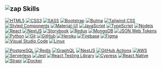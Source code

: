 
[](#-stuff-i-know)![zap](https://github.githubassets.com/images/icons/emoji/unicode/26a1.png) Skills
----------------------------------------------------------------------------------------------------------

[![HTML5](https://camo.githubusercontent.com/0c3a16a22ae058cfe38a06dc9ea16404cf006409262f547c9ccfa3ec8b30f71e/68747470733a2f2f696d672e736869656c64732e696f2f62616467652f2d48544d4c352d4533344632363f7374796c653d666c61742d737175617265266c6f676f3d68746d6c35266c6f676f436f6c6f723d7768697465)](https://camo.githubusercontent.com/0c3a16a22ae058cfe38a06dc9ea16404cf006409262f547c9ccfa3ec8b30f71e/68747470733a2f2f696d672e736869656c64732e696f2f62616467652f2d48544d4c352d4533344632363f7374796c653d666c61742d737175617265266c6f676f3d68746d6c35266c6f676f436f6c6f723d7768697465) [![CSS3](https://camo.githubusercontent.com/2435c2a64789b8a71c701a1a593b4a6e6869789bfb0626e515dc2a6b6dffa6c5/68747470733a2f2f696d672e736869656c64732e696f2f62616467652f2d435353332d3135373242363f7374796c653d666c61742d737175617265266c6f676f3d63737333)](https://camo.githubusercontent.com/2435c2a64789b8a71c701a1a593b4a6e6869789bfb0626e515dc2a6b6dffa6c5/68747470733a2f2f696d672e736869656c64732e696f2f62616467652f2d435353332d3135373242363f7374796c653d666c61742d737175617265266c6f676f3d63737333) [![SASS](https://camo.githubusercontent.com/a932e056e553a5efb2f24e78a18c8e18da8f401d0bf074697f6574281b111e2b/68747470733a2f2f696d672e736869656c64732e696f2f62616467652f2d534153532d4343363639393f7374796c653d666c61742d737175617265266c6f676f3d73617373266c6f676f436f6c6f723d7768697465)](https://camo.githubusercontent.com/a932e056e553a5efb2f24e78a18c8e18da8f401d0bf074697f6574281b111e2b/68747470733a2f2f696d672e736869656c64732e696f2f62616467652f2d534153532d4343363639393f7374796c653d666c61742d737175617265266c6f676f3d73617373266c6f676f436f6c6f723d7768697465) [![Bootstrap](https://camo.githubusercontent.com/319a78c9de0d7f48703baf164195e6de700c05fe8fec9d33e70c54f1f0e1e6a0/68747470733a2f2f696d672e736869656c64732e696f2f62616467652f2d426f6f7473747261702d3739353242333f7374796c653d666c61742d737175617265266c6f676f3d626f6f747374726170266c6f676f436f6c6f723d7768697465)](https://camo.githubusercontent.com/319a78c9de0d7f48703baf164195e6de700c05fe8fec9d33e70c54f1f0e1e6a0/68747470733a2f2f696d672e736869656c64732e696f2f62616467652f2d426f6f7473747261702d3739353242333f7374796c653d666c61742d737175617265266c6f676f3d626f6f747374726170266c6f676f436f6c6f723d7768697465) [![Bulma](https://camo.githubusercontent.com/47be33b89e292483b3e1dd7c354fdf6f1199e6d301fdf65c61dc30a238210787/68747470733a2f2f696d672e736869656c64732e696f2f62616467652f2d42756c6d612d3030443142323f7374796c653d666c61742d737175617265266c6f676f3d62756c6d61266c6f676f436f6c6f723d7768697465)](https://camo.githubusercontent.com/47be33b89e292483b3e1dd7c354fdf6f1199e6d301fdf65c61dc30a238210787/68747470733a2f2f696d672e736869656c64732e696f2f62616467652f2d42756c6d612d3030443142323f7374796c653d666c61742d737175617265266c6f676f3d62756c6d61266c6f676f436f6c6f723d7768697465) [![Tailwind CSS](https://camo.githubusercontent.com/994f4f1f9cf771cf63f7117720af5cebe66cf7d9851abfc05ad402fad2f9ee74/68747470733a2f2f696d672e736869656c64732e696f2f62616467652f2d5461696c77696e644353532d3338423241433f7374796c653d666c61742d737175617265266c6f676f3d7461696c77696e642d637373266c6f676f436f6c6f723d7768697465)](https://camo.githubusercontent.com/994f4f1f9cf771cf63f7117720af5cebe66cf7d9851abfc05ad402fad2f9ee74/68747470733a2f2f696d672e736869656c64732e696f2f62616467652f2d5461696c77696e644353532d3338423241433f7374796c653d666c61742d737175617265266c6f676f3d7461696c77696e642d637373266c6f676f436f6c6f723d7768697465) [![Styled Components](https://camo.githubusercontent.com/6c93feff410e5af37c632259a1e17e3e54137886c10fdae3e2b97aa23249081e/68747470733a2f2f696d672e736869656c64732e696f2f62616467652f2d5374796c6564436f6d706f6e656e74732d4442373039333f7374796c653d666c61742d737175617265266c6f676f3d7374796c65642d636f6d706f6e656e7473266c6f676f436f6c6f723d7768697465)](https://camo.githubusercontent.com/6c93feff410e5af37c632259a1e17e3e54137886c10fdae3e2b97aa23249081e/68747470733a2f2f696d672e736869656c64732e696f2f62616467652f2d5374796c6564436f6d706f6e656e74732d4442373039333f7374796c653d666c61742d737175617265266c6f676f3d7374796c65642d636f6d706f6e656e7473266c6f676f436f6c6f723d7768697465) [![Material-UI](https://camo.githubusercontent.com/4a3926686f11b267c1300861aee873e92f80717d44028bb67cc7677cd2cecc28/68747470733a2f2f696d672e736869656c64732e696f2f62616467652f2d4d6174657269616c55492d3030383143423f7374796c653d666c61742d737175617265266c6f676f3d6d6174657269616c2d7569)](https://camo.githubusercontent.com/4a3926686f11b267c1300861aee873e92f80717d44028bb67cc7677cd2cecc28/68747470733a2f2f696d672e736869656c64732e696f2f62616467652f2d4d6174657269616c55492d3030383143423f7374796c653d666c61742d737175617265266c6f676f3d6d6174657269616c2d7569) [![JavaScript](https://camo.githubusercontent.com/713265309efc25edcf85261d9812b9c6df09528cdaa2c468b6d5e4f9a2440c96/68747470733a2f2f696d672e736869656c64732e696f2f62616467652f2d4a6176615363726970742d4637444631453f7374796c653d666c61742d737175617265266c6f676f3d6a617661736372697074266c6f676f436f6c6f723d626c61636b)](https://camo.githubusercontent.com/713265309efc25edcf85261d9812b9c6df09528cdaa2c468b6d5e4f9a2440c96/68747470733a2f2f696d672e736869656c64732e696f2f62616467652f2d4a6176615363726970742d4637444631453f7374796c653d666c61742d737175617265266c6f676f3d6a617661736372697074266c6f676f436f6c6f723d626c61636b) [![TypeScript](https://camo.githubusercontent.com/d60afb008bc0bcde7ea8720637928cb02c0f9a6d795dad7382f688a17e7515de/68747470733a2f2f696d672e736869656c64732e696f2f62616467652f2d547970655363726970742d3030374143433f7374796c653d666c61742d737175617265266c6f676f3d74797065736372697074266c6f676f436f6c6f723d7768697465)](https://camo.githubusercontent.com/d60afb008bc0bcde7ea8720637928cb02c0f9a6d795dad7382f688a17e7515de/68747470733a2f2f696d672e736869656c64732e696f2f62616467652f2d547970655363726970742d3030374143433f7374796c653d666c61742d737175617265266c6f676f3d74797065736372697074266c6f676f436f6c6f723d7768697465) [![Nodejs](https://camo.githubusercontent.com/dd2b3c7a38881ac6bb7a14e5720793e06ffa08365342cf67ededb41185138db3/68747470733a2f2f696d672e736869656c64732e696f2f62616467652f2d4e6f64656a732d3333393933333f7374796c653d666c61742d737175617265266c6f676f3d4e6f64652e6a73266c6f676f436f6c6f723d7768697465)](https://camo.githubusercontent.com/dd2b3c7a38881ac6bb7a14e5720793e06ffa08365342cf67ededb41185138db3/68747470733a2f2f696d672e736869656c64732e696f2f62616467652f2d4e6f64656a732d3333393933333f7374796c653d666c61742d737175617265266c6f676f3d4e6f64652e6a73266c6f676f436f6c6f723d7768697465) [![React](https://camo.githubusercontent.com/9c2aec1092e6af5636e9b56c49603d067594f426721f57a1a20833b24653af06/68747470733a2f2f696d672e736869656c64732e696f2f62616467652f2d52656163742d3631444146423f7374796c653d666c61742d737175617265266c6f676f3d7265616374266c6f676f436f6c6f723d626c61636b)](https://camo.githubusercontent.com/9c2aec1092e6af5636e9b56c49603d067594f426721f57a1a20833b24653af06/68747470733a2f2f696d672e736869656c64732e696f2f62616467652f2d52656163742d3631444146423f7374796c653d666c61742d737175617265266c6f676f3d7265616374266c6f676f436f6c6f723d626c61636b) [![NextJS](https://camo.githubusercontent.com/b350ea89143d830fd3bec1143820119897deec9fb163e911f6a547781cfcdbc0/68747470733a2f2f696d672e736869656c64732e696f2f62616467652f2d4e6578742e6a732d3030303030303f7374796c653d666c61742d737175617265266c6f676f3d6e6578742e6a73)](https://camo.githubusercontent.com/b350ea89143d830fd3bec1143820119897deec9fb163e911f6a547781cfcdbc0/68747470733a2f2f696d672e736869656c64732e696f2f62616467652f2d4e6578742e6a732d3030303030303f7374796c653d666c61742d737175617265266c6f676f3d6e6578742e6a73) [![Storybook](https://camo.githubusercontent.com/168a81b746a65e0b4d32185af5737d486cc429f753549cdadc6ee3b745eae348/68747470733a2f2f696d672e736869656c64732e696f2f62616467652f2d53746f7279626f6f6b2d4646343738353f7374796c653d666c61742d737175617265266c6f676f3d73746f7279626f6f6b266c6f676f436f6c6f723d7768697465)](https://camo.githubusercontent.com/168a81b746a65e0b4d32185af5737d486cc429f753549cdadc6ee3b745eae348/68747470733a2f2f696d672e736869656c64732e696f2f62616467652f2d53746f7279626f6f6b2d4646343738353f7374796c653d666c61742d737175617265266c6f676f3d73746f7279626f6f6b266c6f676f436f6c6f723d7768697465) [![Redux](https://camo.githubusercontent.com/7a9ec9434b5ef9b957fd1ede730b21226fbf5acb82b4f6d96160de8e2f04057f/68747470733a2f2f696d672e736869656c64732e696f2f62616467652f2d52656475782d3736344142433f7374796c653d666c61742d737175617265266c6f676f3d7265647578)](https://camo.githubusercontent.com/7a9ec9434b5ef9b957fd1ede730b21226fbf5acb82b4f6d96160de8e2f04057f/68747470733a2f2f696d672e736869656c64732e696f2f62616467652f2d52656475782d3736344142433f7374796c653d666c61742d737175617265266c6f676f3d7265647578) [![MongoDB](https://camo.githubusercontent.com/7d1185f225f6a50bec4b592550f74887647c5acf33d02324b51294e0674487ce/68747470733a2f2f696d672e736869656c64732e696f2f62616467652f2d4d6f6e676f44422d3437413234383f7374796c653d666c61742d737175617265266c6f676f3d6d6f6e676f6462266c6f676f436f6c6f723d7768697465)](https://camo.githubusercontent.com/7d1185f225f6a50bec4b592550f74887647c5acf33d02324b51294e0674487ce/68747470733a2f2f696d672e736869656c64732e696f2f62616467652f2d4d6f6e676f44422d3437413234383f7374796c653d666c61742d737175617265266c6f676f3d6d6f6e676f6462266c6f676f436f6c6f723d7768697465) [![JSON Web Tokens](https://camo.githubusercontent.com/077dcdd2d7e74bad8d0818d05431a1419ef7f46fc525a6bdca65f70042483fa2/68747470733a2f2f696d672e736869656c64732e696f2f62616467652f2d4a57542d3030303030303f7374796c653d666c61742d737175617265266c6f676f3d6a736f6e2d7765622d746f6b656e73266c6f676f436f6c6f723d7768697465)](https://camo.githubusercontent.com/077dcdd2d7e74bad8d0818d05431a1419ef7f46fc525a6bdca65f70042483fa2/68747470733a2f2f696d672e736869656c64732e696f2f62616467652f2d4a57542d3030303030303f7374796c653d666c61742d737175617265266c6f676f3d6a736f6e2d7765622d746f6b656e73266c6f676f436f6c6f723d7768697465) [![Python](https://camo.githubusercontent.com/7c47c0d734cdcb66a9b86d4abed131865b3a90d920fb9c1d915210e89081eb73/68747470733a2f2f696d672e736869656c64732e696f2f62616467652f2d507974686f6e2d3337373641423f7374796c653d666c61742d737175617265266c6f676f3d507974686f6e266c6f676f436f6c6f723d7768697465)](https://camo.githubusercontent.com/7c47c0d734cdcb66a9b86d4abed131865b3a90d920fb9c1d915210e89081eb73/68747470733a2f2f696d672e736869656c64732e696f2f62616467652f2d507974686f6e2d3337373641423f7374796c653d666c61742d737175617265266c6f676f3d507974686f6e266c6f676f436f6c6f723d7768697465) [![Git](https://camo.githubusercontent.com/edd3031a0956c904634f9a394267a6ba61e9a0bb95c9512a1fbc0725b4014d03/68747470733a2f2f696d672e736869656c64732e696f2f62616467652f2d4769742d626c61636b3f7374796c653d666c61742d737175617265266c6f676f3d676974)](https://camo.githubusercontent.com/edd3031a0956c904634f9a394267a6ba61e9a0bb95c9512a1fbc0725b4014d03/68747470733a2f2f696d672e736869656c64732e696f2f62616467652f2d4769742d626c61636b3f7374796c653d666c61742d737175617265266c6f676f3d676974) [![GitHub](https://camo.githubusercontent.com/85dc47a56a4e73ae7b6e64b3b4416785497e74219ae179ae8faaaca10d5a78d9/68747470733a2f2f696d672e736869656c64732e696f2f62616467652f2d4769744875622d3138313731373f7374796c653d666c61742d737175617265266c6f676f3d676974687562)](https://camo.githubusercontent.com/85dc47a56a4e73ae7b6e64b3b4416785497e74219ae179ae8faaaca10d5a78d9/68747470733a2f2f696d672e736869656c64732e696f2f62616467652f2d4769744875622d3138313731373f7374796c653d666c61742d737175617265266c6f676f3d676974687562) [![Heroku](https://camo.githubusercontent.com/118db644beb6a0a51235005c7050e02759203dd52f820f1c3483e2928edcc01e/68747470733a2f2f696d672e736869656c64732e696f2f62616467652f2d4865726f6b752d3433303039383f7374796c653d666c61742d737175617265266c6f676f3d6865726f6b75)](https://camo.githubusercontent.com/118db644beb6a0a51235005c7050e02759203dd52f820f1c3483e2928edcc01e/68747470733a2f2f696d672e736869656c64732e696f2f62616467652f2d4865726f6b752d3433303039383f7374796c653d666c61742d737175617265266c6f676f3d6865726f6b75) [![Firebase](https://camo.githubusercontent.com/5fa84f7f0b6497e78c2fbabba7155b6d87816b1fa0b2e8a1759991afafd7adaf/68747470733a2f2f696d672e736869656c64732e696f2f62616467652f2d46697265626173652d4646434132383f7374796c653d666c61742d737175617265266c6f676f3d6669726562617365266c6f676f436f6c6f723d626c61636b)](https://camo.githubusercontent.com/5fa84f7f0b6497e78c2fbabba7155b6d87816b1fa0b2e8a1759991afafd7adaf/68747470733a2f2f696d672e736869656c64732e696f2f62616467652f2d46697265626173652d4646434132383f7374796c653d666c61742d737175617265266c6f676f3d6669726562617365266c6f676f436f6c6f723d626c61636b) [![Figma](https://camo.githubusercontent.com/0a4576d7e83fb17c1b5f663e0174dd49303ea9c98fb4bf8f8cd31ab2d8b50a07/68747470733a2f2f696d672e736869656c64732e696f2f62616467652f2d4669676d612d4632344531453f7374796c653d666c61742d737175617265266c6f676f3d6669676d61266c6f676f436f6c6f723d7768697465)](https://camo.githubusercontent.com/0a4576d7e83fb17c1b5f663e0174dd49303ea9c98fb4bf8f8cd31ab2d8b50a07/68747470733a2f2f696d672e736869656c64732e696f2f62616467652f2d4669676d612d4632344531453f7374796c653d666c61742d737175617265266c6f676f3d6669676d61266c6f676f436f6c6f723d7768697465) [![Visual Studio Code](https://camo.githubusercontent.com/639d2f4c43a01e8f0382589b9e2dae1d20161b6ec0bc9a40dcd99917f1b2286d/68747470733a2f2f696d672e736869656c64732e696f2f62616467652f2d5653436f64652d3030374143433f7374796c653d666c61742d737175617265266c6f676f3d76697375616c2d73747564696f2d636f6465266c6f676f436f6c6f723d7768697465)](https://camo.githubusercontent.com/639d2f4c43a01e8f0382589b9e2dae1d20161b6ec0bc9a40dcd99917f1b2286d/68747470733a2f2f696d672e736869656c64732e696f2f62616467652f2d5653436f64652d3030374143433f7374796c653d666c61742d737175617265266c6f676f3d76697375616c2d73747564696f2d636f6465266c6f676f436f6c6f723d7768697465) [![Linux](https://camo.githubusercontent.com/dbe944dadb1ba77b539d3e12cf20e400b90d8097a42e67a9389227d75acba4c4/68747470733a2f2f696d672e736869656c64732e696f2f62616467652f2d4c696e75782d4643433632343f7374796c653d666c61742d737175617265266c6f676f3d6c696e7578266c6f676f436f6c6f723d626c61636b)](https://camo.githubusercontent.com/dbe944dadb1ba77b539d3e12cf20e400b90d8097a42e67a9389227d75acba4c4/68747470733a2f2f696d672e736869656c64732e696f2f62616467652f2d4c696e75782d4643433632343f7374796c653d666c61742d737175617265266c6f676f3d6c696e7578266c6f676f436f6c6f723d626c61636b)


[![PostgreSQL](https://camo.githubusercontent.com/9b8686ab38e8c66c5b97e0f50dc2d048349867ff25b32f2c1f8f8b30e7f15ca6/68747470733a2f2f696d672e736869656c64732e696f2f62616467652f2d506f737467726553514c2d3333363739313f7374796c653d666c61742d737175617265266c6f676f3d706f737467726573716c266c6f676f436f6c6f723d7768697465)](https://camo.githubusercontent.com/9b8686ab38e8c66c5b97e0f50dc2d048349867ff25b32f2c1f8f8b30e7f15ca6/68747470733a2f2f696d672e736869656c64732e696f2f62616467652f2d506f737467726553514c2d3333363739313f7374796c653d666c61742d737175617265266c6f676f3d706f737467726573716c266c6f676f436f6c6f723d7768697465) [![Redis](https://camo.githubusercontent.com/12262d987d11569da7acdc7b87bc7d0d16a9dcdbd86259ae27196721b6ed3ce5/68747470733a2f2f696d672e736869656c64732e696f2f62616467652f2d52656469732d4443333832443f7374796c653d666c61742d737175617265266c6f676f3d7265646973266c6f676f436f6c6f723d7768697465)](https://camo.githubusercontent.com/12262d987d11569da7acdc7b87bc7d0d16a9dcdbd86259ae27196721b6ed3ce5/68747470733a2f2f696d672e736869656c64732e696f2f62616467652f2d52656469732d4443333832443f7374796c653d666c61742d737175617265266c6f676f3d7265646973266c6f676f436f6c6f723d7768697465) [![GraphQL](https://camo.githubusercontent.com/0d98e275bc8818697fbcbe9a978a94cb9485f73e228f26fc4667b4fab5647203/68747470733a2f2f696d672e736869656c64732e696f2f62616467652f2d4772617068514c2d4531303039383f7374796c653d666c61742d737175617265266c6f676f3d6772617068716c266c6f676f436f6c6f723d7768697465)](https://camo.githubusercontent.com/0d98e275bc8818697fbcbe9a978a94cb9485f73e228f26fc4667b4fab5647203/68747470733a2f2f696d672e736869656c64732e696f2f62616467652f2d4772617068514c2d4531303039383f7374796c653d666c61742d737175617265266c6f676f3d6772617068716c266c6f676f436f6c6f723d7768697465) [![NestJS](https://camo.githubusercontent.com/d99920b12259abef728fbacb95d88fe8e504f91f8b8ddfc66724f6c617ee3d8d/68747470733a2f2f696d672e736869656c64732e696f2f62616467652f2d4e6573744a532d4530323334453f7374796c653d666c61742d737175617265266c6f676f3d6e6573746a73266c6f676f436f6c6f723d7768697465)](https://camo.githubusercontent.com/d99920b12259abef728fbacb95d88fe8e504f91f8b8ddfc66724f6c617ee3d8d/68747470733a2f2f696d672e736869656c64732e696f2f62616467652f2d4e6573744a532d4530323334453f7374796c653d666c61742d737175617265266c6f676f3d6e6573746a73266c6f676f436f6c6f723d7768697465) [![GitHub Actions](https://camo.githubusercontent.com/06907b5f170a45a8f7beeae190ef6f9f3c102ab653078d81b97016a8120cdc93/68747470733a2f2f696d672e736869656c64732e696f2f62616467652f2d476974687562416374696f6e732d3230383846463f7374796c653d666c61742d737175617265266c6f676f3d6769746875622d616374696f6e73266c6f676f436f6c6f723d7768697465)](https://camo.githubusercontent.com/06907b5f170a45a8f7beeae190ef6f9f3c102ab653078d81b97016a8120cdc93/68747470733a2f2f696d672e736869656c64732e696f2f62616467652f2d476974687562416374696f6e732d3230383846463f7374796c653d666c61742d737175617265266c6f676f3d6769746875622d616374696f6e73266c6f676f436f6c6f723d7768697465) [![AWS](https://camo.githubusercontent.com/54e5f6a0376e1ccf9f8d3a9903fd60225f60a0e6495ea5fff47fb103473d3a54/68747470733a2f2f696d672e736869656c64732e696f2f62616467652f2d4157532d3233324633453f7374796c653d666c61742d737175617265266c6f676f3d616d617a6f6e2d617773)](https://camo.githubusercontent.com/54e5f6a0376e1ccf9f8d3a9903fd60225f60a0e6495ea5fff47fb103473d3a54/68747470733a2f2f696d672e736869656c64732e696f2f62616467652f2d4157532d3233324633453f7374796c653d666c61742d737175617265266c6f676f3d616d617a6f6e2d617773) [![Serverless](https://camo.githubusercontent.com/6a7c62fde5c1f916bf876b9a733ac0dea799c5a98161ca9e4826f0a640429f8f/68747470733a2f2f696d672e736869656c64732e696f2f62616467652f2d5365727665726c6573732d4644353735303f7374796c653d666c61742d737175617265266c6f676f3d7365727665726c657373266c6f676f436f6c6f723d7768697465)](https://camo.githubusercontent.com/6a7c62fde5c1f916bf876b9a733ac0dea799c5a98161ca9e4826f0a640429f8f/68747470733a2f2f696d672e736869656c64732e696f2f62616467652f2d5365727665726c6573732d4644353735303f7374796c653d666c61742d737175617265266c6f676f3d7365727665726c657373266c6f676f436f6c6f723d7768697465) [![Jest](https://camo.githubusercontent.com/e0147f0edff52ce51a11bd63ff02ed510dce76d5cf2b86c24384463ab0318a6e/68747470733a2f2f696d672e736869656c64732e696f2f62616467652f2d4a6573742d4332313332353f7374796c653d666c61742d737175617265266c6f676f3d6a657374266c6f676f436f6c6f723d7768697465)](https://camo.githubusercontent.com/e0147f0edff52ce51a11bd63ff02ed510dce76d5cf2b86c24384463ab0318a6e/68747470733a2f2f696d672e736869656c64732e696f2f62616467652f2d4a6573742d4332313332353f7374796c653d666c61742d737175617265266c6f676f3d6a657374266c6f676f436f6c6f723d7768697465) [![React Testing Library](https://camo.githubusercontent.com/5734a9ae537e54f1d23532747a035719a1c94b82033a80369671b839b74a07fe/68747470733a2f2f696d672e736869656c64732e696f2f62616467652f2d52544c2d4533333333323f7374796c653d666c61742d737175617265266c6f676f3d74657374696e672d6c696272617279266c6f676f436f6c6f723d7768697465)](https://camo.githubusercontent.com/5734a9ae537e54f1d23532747a035719a1c94b82033a80369671b839b74a07fe/68747470733a2f2f696d672e736869656c64732e696f2f62616467652f2d52544c2d4533333333323f7374796c653d666c61742d737175617265266c6f676f3d74657374696e672d6c696272617279266c6f676f436f6c6f723d7768697465) [![Cypress](https://camo.githubusercontent.com/bb46082bf4ee7003237364b5868a9657f5d81005ebda252accc7325e6910d167/68747470733a2f2f696d672e736869656c64732e696f2f62616467652f2d437970726573732d3137323032433f7374796c653d666c61742d737175617265266c6f676f3d63797072657373266c6f676f436f6c6f723d7768697465)](https://camo.githubusercontent.com/bb46082bf4ee7003237364b5868a9657f5d81005ebda252accc7325e6910d167/68747470733a2f2f696d672e736869656c64732e696f2f62616467652f2d437970726573732d3137323032433f7374796c653d666c61742d737175617265266c6f676f3d63797072657373266c6f676f436f6c6f723d7768697465) [![React Native](https://camo.githubusercontent.com/a0d66e7483e8410695dea829855b50855d172c0a3b50ddc842582184250413fd/68747470733a2f2f696d672e736869656c64732e696f2f62616467652f2d52656163744e61746976652d3631444146423f7374796c653d666c61742d737175617265266c6f676f3d7265616374266c6f676f436f6c6f723d626c61636b)](https://camo.githubusercontent.com/a0d66e7483e8410695dea829855b50855d172c0a3b50ddc842582184250413fd/68747470733a2f2f696d672e736869656c64732e696f2f62616467652f2d52656163744e61746976652d3631444146423f7374796c653d666c61742d737175617265266c6f676f3d7265616374266c6f676f436f6c6f723d626c61636b) [![Strapi](https://camo.githubusercontent.com/d40c552b571ce4e70a5953d3107363bcf1653c3107df2494bf882c3dfb4112a6/68747470733a2f2f696d672e736869656c64732e696f2f62616467652f2d5374726170692d3246324538423f7374796c653d666c61742d737175617265266c6f676f3d737472617069266c6f676f436f6c6f723d7768697465)](https://camo.githubusercontent.com/d40c552b571ce4e70a5953d3107363bcf1653c3107df2494bf882c3dfb4112a6/68747470733a2f2f696d672e736869656c64732e696f2f62616467652f2d5374726170692d3246324538423f7374796c653d666c61742d737175617265266c6f676f3d737472617069266c6f676f436f6c6f723d7768697465) [![Docker](https://camo.githubusercontent.com/204410115a0bb658668e7446bfc6a7eadb6a96a98d81daba65ddaaa541e95f58/68747470733a2f2f696d672e736869656c64732e696f2f62616467652f2d446f636b65722d3234393645443f7374796c653d666c61742d737175617265266c6f676f3d646f636b6572266c6f676f436f6c6f723d7768697465)](https://camo.githubusercontent.com/204410115a0bb658668e7446bfc6a7eadb6a96a98d81daba65ddaaa541e95f58/68747470733a2f2f696d672e736869656c64732e696f2f62616467652f2d446f636b65722d3234393645443f7374796c653d666c61742d737175617265266c6f676f3d646f636b6572266c6f676f436f6c6f723d7768697465)



